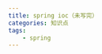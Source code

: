 ```yaml
---
title: spring ioc（未写完）
categories: 知识点
tags: 
	- spring
---
```

 <meta name="referrer" content="no-referrer" />
